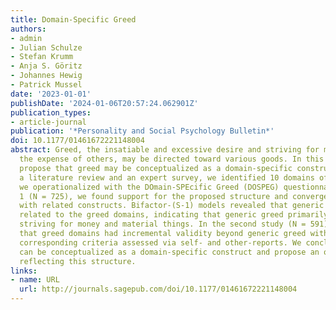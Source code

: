 ```yaml
---
title: Domain-Specific Greed
authors:
- admin
- Julian Schulze
- Stefan Krumm
- Anja S. Göritz
- Johannes Hewig
- Patrick Mussel
date: '2023-01-01'
publishDate: '2024-01-06T20:57:24.062901Z'
publication_types:
- article-journal
publication: '*Personality and Social Psychology Bulletin*'
doi: 10.1177/01461672221148004
abstract: Greed, the insatiable and excessive desire and striving for more even at
  the expense of others, may be directed toward various goods. In this article, we
  propose that greed may be conceptualized as a domain-specific construct. Based on
  a literature review and an expert survey, we identified 10 domains of greed which
  we operationalized with the DOmain-SPEcific Greed (DOSPEG) questionnaire. In Study
  1 (N = 725), we found support for the proposed structure and convergent validity
  with related constructs. Bifactor-(S-1) models revealed that generic greed is differentially
  related to the greed domains, indicating that generic greed primarily captures a
  striving for money and material things. In the second study (N = 591), we found
  that greed domains had incremental validity beyond generic greed with regard to
  corresponding criteria assessed via self- and other-reports. We conclude that greed
  can be conceptualized as a domain-specific construct and propose an onion model
  reflecting this structure.
links:
- name: URL
  url: http://journals.sagepub.com/doi/10.1177/01461672221148004
---
```

